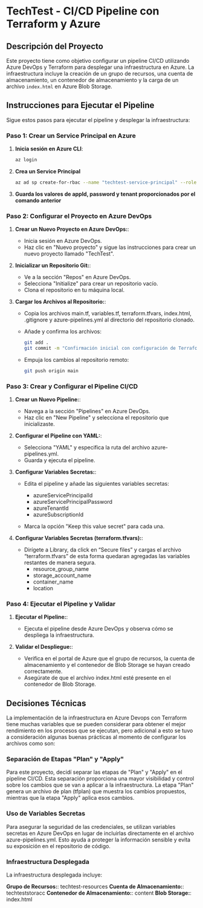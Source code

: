 # TechTest - CI/CD Pipeline con Terraform y Azure

## Descripción del Proyecto

Este proyecto tiene como objetivo configurar un pipeline CI/CD utilizando Azure DevOps y Terraform para desplegar una infraestructura en Azure. La infraestructura incluye la creación de un grupo de recursos, una cuenta de almacenamiento, un contenedor de almacenamiento y la carga de un archivo `index.html` en Azure Blob Storage.

## Instrucciones para Ejecutar el Pipeline

Sigue estos pasos para ejecutar el pipeline y desplegar la infraestructura:

### Paso 1: Crear un Service Principal en Azure

1. **Inicia sesión en Azure CLI**:

   ```bash
   az login
   ```

2. **Crea un Service Principal**

   ```bash
   az ad sp create-for-rbac --name "techtest-service-principal" --role contributor --scopes /subscriptions/<tu-subscription-id>
   ```

3. **Guarda los valores de appId, password y tenant proporcionados por el comando anterior**


### Paso 2: Configurar el Proyecto en Azure DevOps

1. **Crear un Nuevo Proyecto en Azure DevOps:**:

    * Inicia sesión en Azure DevOps.
    * Haz clic en "Nuevo proyecto" y sigue las instrucciones para crear un nuevo proyecto llamado "TechTest".

2. **Inicializar un Repositorio Git:**:

    * Ve a la sección "Repos" en Azure DevOps.
    * Selecciona "Initialize" para crear un repositorio vacío.
    * Clona el repositorio en tu máquina local.

3. **Cargar los Archivos al Repositorio:**:

    * Copia los archivos main.tf, variables.tf, terraform.tfvars, index.html, .gitignore y azure-pipelines.yml al directorio del repositorio clonado.

    * Añade y confirma los archivos:

        ```bash
        git add .
        git commit -m "Confirmación inicial con configuración de Terraform y YAML"
        ```
    
    * Empuja los cambios al repositorio remoto:

        ```bash
        git push origin main
        ```

### Paso 3: Crear y Configurar el Pipeline CI/CD

1. **Crear un Nuevo Pipeline:**:

    * Navega a la sección "Pipelines" en Azure DevOps.
    * Haz clic en "New Pipeline" y selecciona el repositorio que inicializaste.

2. **Configurar el Pipeline con YAML:**:

    * Selecciona "YAML" y especifica la ruta del archivo azure-pipelines.yml.
    * Guarda y ejecuta el pipeline.

3. **Configurar Variables Secretas:**:

    * Edita el pipeline y añade las siguientes variables secretas:
        - azureServicePrincipalId
        - azureServicePrincipalPassword
        - azureTenantId
        - azureSubscriptionId

    * Marca la opción "Keep this value secret" para cada una.

4. **Configurar Variables Secretas (terraform.tfvars):**:

    * Dirígete a Library, da click en “Secure files” y cargas el archivo “terraform.tfvars” de esta forma quedaran agregadas las variables restantes de manera segura.
        - resource_group_name
        - storage_account_name
        - container_name
        - location


### Paso 4: Ejecutar el Pipeline y Validar

1. **Ejecutar el Pipeline:**:

    * Ejecuta el pipeline desde Azure DevOps y observa cómo se despliega la infraestructura.

2. **Validar el Despliegue:**:

    * Verifica en el portal de Azure que el grupo de recursos, la cuenta de almacenamiento y el contenedor de Blob Storage se hayan creado correctamente.
    * Asegúrate de que el archivo index.html esté presente en el contenedor de Blob Storage.



## Decisiones Técnicas

La implementación de la infraestructura en Azure Devops con Terraform tiene muchas variables que se pueden considerar para obtener el mejor rendimiento en los procesos que se ejecutan, pero adicional a esto se tuvo a consideración algunas buenas prácticas al momento de configurar los archivos como son:


### Separación de Etapas "Plan" y "Apply"

Para este proyecto, decidí separar las etapas de "Plan" y "Apply" en el pipeline CI/CD. Esta separación proporciona una mayor visibilidad y control sobre los cambios que se van a aplicar a la infraestructura. La etapa "Plan" genera un archivo de plan (tfplan) que muestra los cambios propuestos, mientras que la etapa "Apply" aplica esos cambios.


### Uso de Variables Secretas

Para asegurar la seguridad de las credenciales, se utilizan variables secretas en Azure DevOps en lugar de incluirlas directamente en el archivo azure-pipelines.yml. Esto ayuda a proteger la información sensible y evita su exposición en el repositorio de código.


### Infraestructura Desplegada

La infraestructura desplegada incluye:

**Grupo de Recursos:**: techtest-resources
**Cuenta de Almacenamiento:**: techteststoracc
**Contenedor de Almacenamiento:**: content
**Blob Storage:**: index.html
